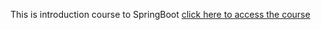 This is introduction course to SpringBoot
[click here to access the course](https://www.udemy.com/course/spring-hibernate-tutorial/learn/lecture/36830012#learning-tools)